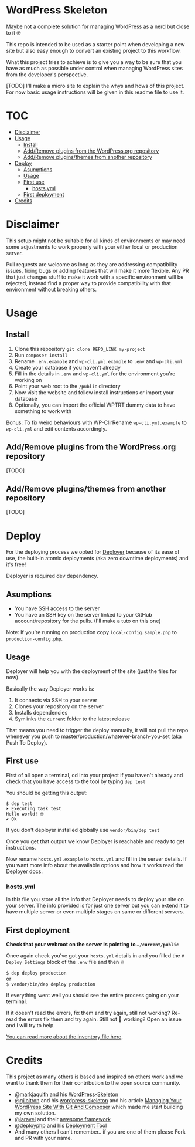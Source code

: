# WordPress Skeleton <!-- omit in toc -->

Maybe not a complete solution for managing WordPress as a nerd but close to it 🤓

This repo is intended to be used as a starter point when developing a new site but also easy enough to convert an existing project to this workflow.

What this project tries to achieve is to give you a way to be sure that you have
as much as possible under control when managing WordPress sites from the developer's perspective.

[TODO] I'll make a micro site to explain the whys and hows of this project. For now basic usage instructions will be given in this readme file to use it.

# TOC <!-- omit in toc -->

- [Disclaimer](#disclaimer)
- [Usage](#usage)
  - [Install](#install)
  - [Add/Remove plugins from the WordPress.org repository](#addremove-plugins-from-the-wordpressorg-repository)
  - [Add/Remove plugins/themes from another repository](#addremove-pluginsthemes-from-another-repository)
- [Deploy](#deploy)
  - [Asumptions](#asumptions)
  - [Usage](#usage-1)
  - [First use](#first-use)
    - [hosts.yml](#hostsyml)
  - [First deployment](#first-deployment)
- [Credits](#credits)

# Disclaimer

This setup might not be suitable for all kinds of environments or may need some adjustments to work properly with your either local or production server.

Pull requests are welcome as long as they are addressing compatibility issues, fixing bugs or adding features that will make it more flexible. Any PR that just changes stuff to make it work with a specific environment will be rejected, instead find a proper way to provide compatibility with that environment without breaking others.

# Usage

## Install

1. Clone this repository `git clone REPO_LINK my-project`
2. Run `composer install`
3. Rename `.env.example` and `wp-cli.yml.example` to `.env` and `wp-cli.yml`
4. Create your database if you haven't already
5. Fill in the details in `.env` and `wp-cli.yml` for the environment you're working on
6. Point your web root to the `/public` directory
7. Now visit the website and follow install instructions or import your database
8. Optionally, you can import the official WPTRT dummy data to have something to work with

Bonus: To fix weird behaviours with WP-ClirRename `wp-cli.yml.example` to `wp-cli.yml` and edit contents accordingly.

## Add/Remove plugins from the WordPress.org repository

[TODO]

## Add/Remove plugins/themes from another repository

[TODO]

# Deploy

For the deploying process we opted for [Deployer](https://deployer.org/) because of its ease of use, the built-in atomic deployments (aka zero downtime deployments) and it's free!

Deployer is required dev dependency.

## Asumptions

- You have SSH access to the server
- You have an SSH key on the server linked to your GitHub account/repository for the pulls. (I'll make a tuto on this one)

Note: If you're running on production copy `local-config.sample.php` to `production-config.php`.

## Usage
Deployer will help you with the deployment of the site (just the files for now).

Basically the way Deployer works is:
1. It connects via SSH to your server
2. Clones your repository on the server
3. Installs dependencies
4. Symlinks the `current` folder to the latest release

That means you need to trigger the deploy manually, it will not pull the repo whenever you push to master/production/whatever-branch-you-set (aka Push To Deploy).

## First use
First of all open a terminal, cd into your project if you haven't already and check that you have access to the tool by typing `dep test`

You should be getting this output:
```shell
$ dep test
➤ Executing task test
Hello world! 🤓
✔ Ok
```

If you don't deployer installed globally use `vendor/bin/dep test`

Once you get that output we know Deployer is reachable and ready to get instructions.

Now rename `hosts.yml.example` to `hosts.yml` and fill in the server details.
If you want more info about the available options and how it works read the [Deployer docs](https://deployer.org/docs/hosts.html).

### hosts.yml

In this file you store all the info that Deployer needs to deploy your site on your server. The info provided is for just one server but you can extend it to have multiple server or even multiple stages on same or different servers.

## First deployment
**Check that your webroot on the server is pointing to `…/current/public`**

Once again check you've got your `hosts.yml` details in and you filled the `# Deploy Settings` block of the `.env` file and then 🔥

`$ dep deploy production`  
or  
`$ vendor/bin/dep deploy production`

If everything went well you should see the entire process going on your terminal.

If it doesn't read the errors, fix them and try again, still not working? Re-read the errors fix them and try again. Still not 🤬 working? Open an issue and I will try to help.


[You can read more about the inventory file here](https://deployer.org/docs/hosts.html#inventory-file).

# Credits

This project as many others is based and inspired on others work and we want to thank them for their contribution to the open source community.

- [@markjaquith](https://github.com/markjaquith) and his [WordPress-Skeleton](https://github.com/markjaquith/WordPress-Skeleton)
- [@gilbitron](https://github.com/gilbitron) and his [wordpress-skeleton](https://github.com/gilbitron/wordpress-skeleton) and his article [Managing Your WordPress Site With Git And Composer](https://deliciousbrains.com/install-wordpress-subdirectory-composer-git-submodule/) which made me start building my own solution.
- [@laravel](https://github.com/laravel) and their [awesome framework](https://github.com/laravel/laravel)
- [@deployphp](https://github.com/deployphp) and his [Deployment Tool](https://github.com/deployphp/deployer)
- And many others I can't remember.. if you are one of them please Fork and PR with your name.
